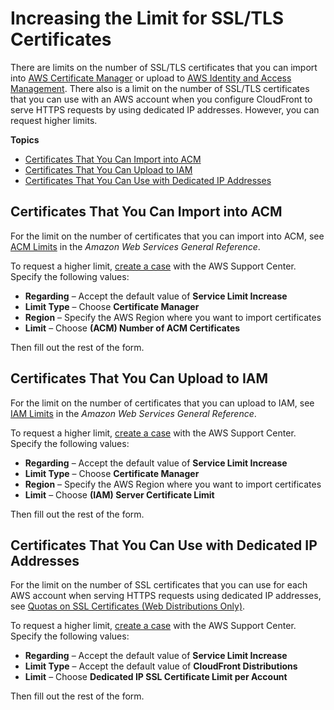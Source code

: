 # Increasing the Limit for SSL/TLS Certificates<a name="increasing-the-limit-for-ssl-tls-certificates"></a>

There are limits on the number of SSL/TLS certificates that you can import into [AWS Certificate Manager](https://docs.aws.amazon.com/acm/latest/userguide/acm-overview.html) or upload to [AWS Identity and Access Management](https://docs.aws.amazon.com/IAM/latest/UserGuide/introduction.html)\. There also is a limit on the number of SSL/TLS certificates that you can use with an AWS account when you configure CloudFront to serve HTTPS requests by using dedicated IP addresses\. However, you can request higher limits\.

**Topics**
+ [Certificates That You Can Import into ACM](#certificates-to-import-into-acm)
+ [Certificates That You Can Upload to IAM](#certificates-to-upload-into-iam)
+ [Certificates That You Can Use with Dedicated IP Addresses](#certificates-using-dedicated-ip-address)

## Certificates That You Can Import into ACM<a name="certificates-to-import-into-acm"></a>

For the limit on the number of certificates that you can import into ACM, see [ACM Limits](https://docs.aws.amazon.com/general/latest/gr/aws_service_limits.html#limits_acm) in the *Amazon Web Services General Reference*\.

To request a higher limit, [create a case](https://console.aws.amazon.com/support/home?region=us-west-2#/case/create?issueType=service-limit-increase) with the AWS Support Center\. Specify the following values:
+ **Regarding** – Accept the default value of **Service Limit Increase**
+ **Limit Type** – Choose **Certificate Manager**
+ **Region** – Specify the AWS Region where you want to import certificates
+ **Limit** – Choose **\(ACM\) Number of ACM Certificates**

Then fill out the rest of the form\.

## Certificates That You Can Upload to IAM<a name="certificates-to-upload-into-iam"></a>

For the limit on the number of certificates that you can upload to IAM, see [IAM Limits](https://docs.aws.amazon.com/general/latest/gr/aws_service_limits.html#limits_iam) in the *Amazon Web Services General Reference*\.

To request a higher limit, [create a case](https://console.aws.amazon.com/support/home?region=us-west-2#/case/create?issueType=service-limit-increase) with the AWS Support Center\. Specify the following values:
+ **Regarding** – Accept the default value of **Service Limit Increase**
+ **Limit Type** – Choose **Certificate Manager**
+ **Region** – Specify the AWS Region where you want to import certificates
+ **Limit** – Choose **\(IAM\) Server Certificate Limit**

Then fill out the rest of the form\.

## Certificates That You Can Use with Dedicated IP Addresses<a name="certificates-using-dedicated-ip-address"></a>

For the limit on the number of SSL certificates that you can use for each AWS account when serving HTTPS requests using dedicated IP addresses, see [Quotas on SSL Certificates \(Web Distributions Only\)](cloudfront-limits.md#limits-ssl-certificates)\.

To request a higher limit, [create a case](https://console.aws.amazon.com/support/home?region=us-west-2#/case/create?issueType=service-limit-increase&limitType=service-code-cloudfront-distributions) with the AWS Support Center\. Specify the following values:
+ **Regarding** – Accept the default value of **Service Limit Increase**
+ **Limit Type** – Accept the default value of **CloudFront Distributions**
+ **Limit** – Choose **Dedicated IP SSL Certificate Limit per Account**

Then fill out the rest of the form\.